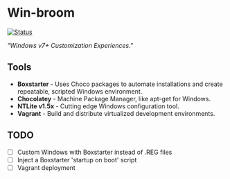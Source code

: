 Win-broom
===================

[![Status](https://img.shields.io/badge/status-experimental-red.svg?style=flat)](https://github.com/Ventto/winbroom)

*"Windows v7+ Customization Experiences."*

## Tools

* **Boxstarter** -  Uses Choco packages to automate installations
                    and create repeatable, scripted Windows environment.
* **Chocolatey** -  Machine Package Manager, like apt-get for Windows.
* **NTLite v1.5x** - Cutting edge Windows configuration tool.
* **Vagrant** - Build and distribute virtualized development environments.
## TODO

- [ ] Custom Windows with Boxstarter instead of .REG files
- [ ] Inject a Boxstarter 'startup on boot' script
- [ ] Vagrant deployment
